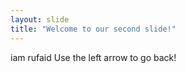 ```yaml
---
layout: slide
title: "Welcome to our second slide!"
---
```

iam rufaid
Use the left arrow to go back!
